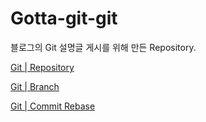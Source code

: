 # Gotta-git-git


블로그의 Git 설명글 게시를 위해 만든 Repository.

[Git | Repository](https://finddme.github.io/etc2021/07/05/Git/)

[Git | Branch](https://finddme.github.io/etc2021/07/08/Git2/)

[Git | Commit Rebase](https://finddme.github.io/etc2021/07/10/Git3/)
